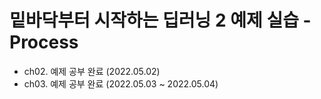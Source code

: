 # 밑바닥부터 시작하는 딥러닝 2 예제 실습 - Process
- ch02. 예제 공부 완료 (2022.05.02)
- ch03. 예제 공부 완료 (2022.05.03 ~ 2022.05.04)